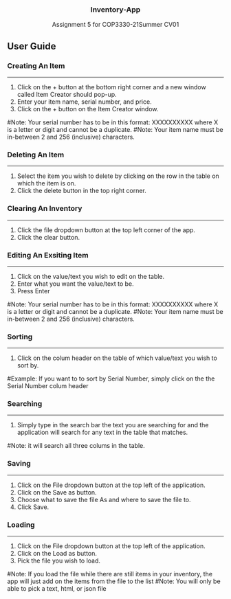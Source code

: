 <!-- Title -->
<h3 align="center">Inventory-App</h3>

<p align="center">
  Assignment 5 for COP3330-21Summer CV01
 </p>

<!-- USER GUIDE -->
## User Guide

### Creating An Item
---
1. Click on the + button at the bottom right corner and a new window called Item Creator should pop-up.
2. Enter your item name, serial number, and price.
3. Click on the + button on the Item Creator window.

#Note: Your serial number has to be in this format: XXXXXXXXXX where X is a letter or digit and cannot be a duplicate.
#Note: Your item name must be in-between 2 and 256 (inclusive) characters.

### Deleting An Item
---
1. Select the item you wish to delete by clicking on the row in the table on which the item is on.
2. Click the delete button in the top right corner.

### Clearing An Inventory
---
1. Click the file dropdown button at the top left corner of the app.
2. Click the clear button.

### Editing An Exsiting Item
---
1. Click on the value/text you wish to edit on the table.
2. Enter what you want the value/text to be.
3. Press Enter

#Note: Your serial number has to be in this format: XXXXXXXXXX where X is a letter or digit and cannot be a duplicate.
#Note: Your item name must be in-between 2 and 256 (inclusive) characters.

### Sorting
---
1. Click on the colum header on the table of which value/text you wish to sort by.

#Example: If you want to to sort by Serial Number, simply click on the the Serial Number colum header

### Searching
---
1. Simply type in the search bar the text you are searching for and the application will search for any text in the table that matches.

#Note: it will search all three colums in the table.

### Saving
---
1. Click on the File dropdown button at the top left of the application.
2. Click on the Save as button.
3. Choose what to save the file As and where to save the file to.
4. Click Save.

### Loading
---
1. Click on the File dropdown button at the top left of the application.
2. Click on the Load as button.
3. Pick the file you wish to load.

#Note: If you load the file while there are still items in your inventory,
the app will just add on the items from the file to the list
#Note: You will only be able to pick a text, html, or json file
